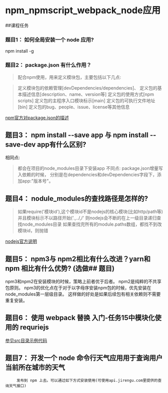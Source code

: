 # npm_npmscript_webpack_node应用

##课程任务

### 题目1： 如何全局安装一个 node 应用?

npm install -g <packagename>

### 题目2： package.json 有什么作用？

> 配合npm使用，用来定义模块包，主要包括以下几点:

> 定义模块包的依赖管理[devDependencies/dependencies]、
> 定义包的基本描述信息[description、name、version等]
> 定义包的使用方式[npm scripts]
> 定义包的主程序入口模块标示[main]
> 定义包的可执行文件地址[bin]
> 定义包的bug、people、issue、license等其他信息

[npm官方对package.json的描述](https://docs.npmjs.com/files/package.json)


## 题目3： npm install --save app 与 npm install --save-dev app有什么区别?

相同点:
> 都会在项目的node_modules目录下安装app
不同点:
> package.json增量写入依赖的时候，
> 分别是在dependencies和devDependencies字段下，添加app:"版本号"。


## 题目4： nodule_modules的查找路径是怎样的?

> 如果require('模块id'),这个模块id不是nodejs的核心模块(比如http/path等)
> 并且模块标示不以路径开始('.,../,/'
> 则nodejs会不断的在上一级目录递归查找node_modules目录
> 如果查找完所有的module.paths数组，都找不到改模块id，则抛错

[nodejs官方说明](https://nodejs.org/api/modules.html#modules_loading_from_node_modules_folders)

## 题目5： npm3与 npm2相比有什么改进？yarn和 npm 相比有什么优势? (选做## 题目)

npm3和npm2在安装模块的时候，策略上前者优于后者。
npm2是纯粹的不共享包原则。
npm3的优化点在于对于以字母序安装npm包的时候，优先安装在node_modules第一层级目录。
这样做的好处是如果后续包有相关依赖则不需要重复安装。


## 题目6： 使用 webpack 替换 入门-任务15中模块化使用的 requriejs

[参见src目录示例代码](./src)


## 题目7： 开发一个 node 命令行天气应用用于查询用户当前所在城市的天气
         发布到 npm 上去。可以通过如下方式安装使用(可使用api.jirengu.com里提供的查询天气接口)





